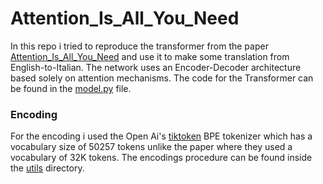 # Attention_Is_All_You_Need

In this repo i tried to reproduce the transformer from the paper <a href="https://arxiv.org/pdf/1706.03762" target="_blank">Attention_Is_All_You_Need<a> and use it to make some translation from English-to-Italian. The network uses an Encoder-Decoder architecture based solely on attention mechanisms. The code for the Transformer can be found in the [model.py](model.py) file.

### Encoding
For the encoding i used the Open Ai's [tiktoken]([path/to/file](https://github.com/openai/tiktoken?tab=readme-ov-file)) BPE tokenizer which has a vocabulary size of 50257 tokens unlike the paper where they used a vocabulary of 32K tokens. The encodings procedure can be found inside the [utils](utils) directory.


